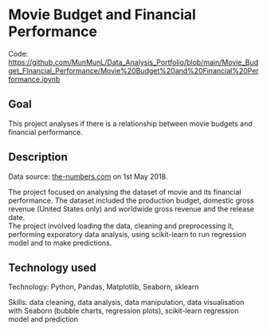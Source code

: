 # Movie Budget and Financial Performance

Code: https://github.com/MunMunL/Data_Analysis_Portfolio/blob/main/Movie_Budget_FInancial_Performance/Movie%20Budget%20and%20Financial%20Performance.ipynb

## Goal

This project analyses if there is a relationship between movie budgets and financial performance.


## Description

Data source: [the-numbers.com](https://www.the-numbers.com/movie/budgets) on 1st May 2018.

The project focused on analysing the dataset of movie and its financial performance.  The dataset included the production budget, domestic gross revenue (United States only) and worldwide gross revenue and the release date.  
The project involved loading the data, cleaning and preprocessing it, performing exporatory data analysis, using scikit-learn to run regression model and to make predictions.

## Technology used

Technology: Python, Pandas, Matplotlib, Seaborn, sklearn

Skills: data cleaning, data analysis, data manipulation, data visualisation with Seaborn (bubble charts, regression plots), scikit-learn regression model and prediction
